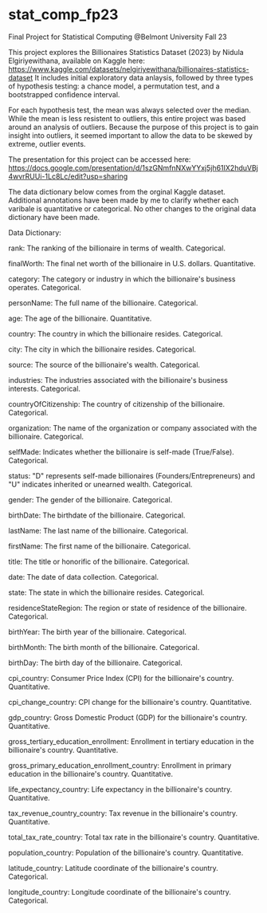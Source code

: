 # stat_comp_fp23
Final Project for Statistical Computing @Belmont University Fall 23

This project explores the Billionaires Statistics Dataset (2023) by Nidula Elgiriyewithana, available on Kaggle here: https://www.kaggle.com/datasets/nelgiriyewithana/billionaires-statistics-dataset
It includes initial exploratory data anlaysis, followed by three types of hypothesis testing:
a chance model, a permutation test, and a bootstrapped confidence interval.

For each hypothesis test, the mean was always selected over the median.  While the mean is less resistent to outliers, this entire project was based around an analysis of outliers.  Because the purpose of this project is to gain insight into outliers, it seemed important to allow the data to be skewed by extreme, outlier events.

The presentation for this project can be accessed here: https://docs.google.com/presentation/d/1szGNmfnNXwYYxj5jh61IX2hduVBj4wvrRUUi-1Lc8Lc/edit?usp=sharing

The data dictionary below comes from the orginal Kaggle dataset.  Additional annotations have been made by me to clarify whether each varibale is quantitative or categorical.  No other changes to the original data dictionary have been made.

Data Dictionary:

rank: The ranking of the billionaire in terms of wealth. Categorical.

finalWorth: The final net worth of the billionaire in U.S. dollars. Quantitative.

category: The category or industry in which the billionaire's business operates. Categorical.

personName: The full name of the billionaire. Categorical.

age: The age of the billionaire. Quantitative.

country: The country in which the billionaire resides. Categorical.

city: The city in which the billionaire resides. Categorical.

source: The source of the billionaire's wealth. Categorical.

industries: The industries associated with the billionaire's business interests. Categorical.

countryOfCitizenship: The country of citizenship of the billionaire. Categorical.

organization: The name of the organization or company associated with the billionaire. Categorical.

selfMade: Indicates whether the billionaire is self-made (True/False). Categorical.

status: "D" represents self-made billionaires (Founders/Entrepreneurs) and "U" indicates inherited or unearned wealth. Categorical.

gender: The gender of the billionaire. Categorical.

birthDate: The birthdate of the billionaire. Categorical.

lastName: The last name of the billionaire. Categorical.

firstName: The first name of the billionaire. Categorical.

title: The title or honorific of the billionaire. Categorical.

date: The date of data collection. Categorical.

state: The state in which the billionaire resides. Categorical.

residenceStateRegion: The region or state of residence of the billionaire. Categorical.

birthYear: The birth year of the billionaire. Categorical.

birthMonth: The birth month of the billionaire. Categorical.

birthDay: The birth day of the billionaire. Categorical.

cpi_country: Consumer Price Index (CPI) for the billionaire's country. Quantitative.

cpi_change_country: CPI change for the billionaire's country. Quantitative.

gdp_country: Gross Domestic Product (GDP) for the billionaire's country. Quantitative.

gross_tertiary_education_enrollment: Enrollment in tertiary education in the billionaire's country. Quantitative.

gross_primary_education_enrollment_country: Enrollment in primary education in the billionaire's country. Quantitative.

life_expectancy_country: Life expectancy in the billionaire's country. Quantitative.

tax_revenue_country_country: Tax revenue in the billionaire's country. Quantitative.

total_tax_rate_country: Total tax rate in the billionaire's country. Quantitative.

population_country: Population of the billionaire's country. Quantitative.

latitude_country: Latitude coordinate of the billionaire's country. Categorical.

longitude_country: Longitude coordinate of the billionaire's country. Categorical.
